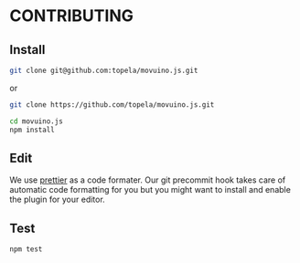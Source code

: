 # CONTRIBUTING

## Install

```sh
git clone git@github.com:topela/movuino.js.git
```

or

```sh
git clone https://github.com/topela/movuino.js.git
```

```sh
cd movuino.js
npm install
```

## Edit

We use [prettier](https://prettier.io/) as a code formater. Our git precommit hook takes care of automatic code formatting for you but you might want to install and enable the plugin for your editor.

## Test

```sh
npm test
```

